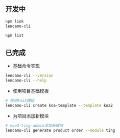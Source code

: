 ## 开发中

```sh
npm link
lencamo-cli

npm list
```

## 已完成

- 基础命令实现

```sh
lencamo-cli --version
lencamo-cli --help
```

- 使用项目基础模板

```sh
# 使用koa2模板
lencamo-cli create koa-template --template koa2
```

- 为项目添加新模块

```sh
# vue3-ting-admin添加新模块
lencamo-cli generate product order --module ting
```
